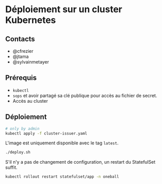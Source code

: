 # Déploiement sur un cluster Kubernetes

## Contacts

- @cfrezier
- @jtama
- @sylvainmetayer

## Prérequis

- `kubectl`
- `sops` et avoir partagé sa clé publique pour accès au fichier de secret.
- Accès au cluster

## Déploiement

```bash
# only by admin
kubectl apply -f cluster-issuer.yaml
```

L'image est uniquement disponible avec le tag `latest`.  

```bash
./deploy.sh
```

S'il n'y a pas de changement de configuration, un restart du StatefulSet suffit.

```bash
kubectl rollout restart statefulset/app -n oneball
```
